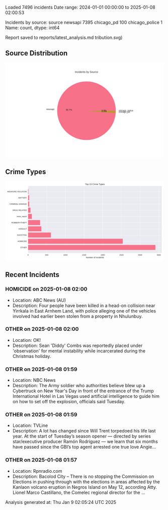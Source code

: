 
Loaded 7496 incidents
Date range: 2024-01-01 00:00:00 to 2025-01-08 02:00:53

Incidents by source:
source
newsapi           7395
chicago_pd         100
chicago_police       1
Name: count, dtype: int64

Report saved to reports/latest_analysis.md
tribution.svg)

## Source Distribution
![Source Distribution](images/source_distribution.svg)

## Crime Types
![Crime Types](images/crime_types.svg)

## Recent Incidents

### HOMICIDE on 2025-01-08 02:00
- Location: ABC News (AU)
- Description: Four people have been killed in a head-on collision near Yirrkala in East Arnhem Land, with police alleging one of the vehicles involved had earlier been stolen from a property in Nhulunbuy.


### OTHER on 2025-01-08 02:00
- Location: OK!
- Description: Sean 'Diddy' Combs was reportedly placed under 'observation' for mental instability while incarcerated during the Christmas holiday.


### OTHER on 2025-01-08 01:59
- Location: NBC News
- Description: The Army soldier who authorities believe blew up a Cybertruck on New Year's Day in front of the entrance of the Trump International Hotel in Las Vegas used artificial intelligence to guide him on how to set off the explosion, officials said Tuesday.


### OTHER on 2025-01-08 01:59
- Location: TVLine
- Description: A lot has changed since Will Trent torpedoed his life last year. At the start of Tuesday’s season opener — directed by series star/executive producer Ramón Rodríguez — we learn that six months have passed since the GBI’s top agent arrested one true love Angie…


### OTHER on 2025-01-08 01:57
- Location: Rpnradio.com
- Description: Bacolod City – There is no stopping the Commission on Elections in pushing through with the elections in areas affected by the Kanlaon volcano eruption in Negros Island on May 12, according Atty. Lionel Marco Castillano, the Comelec regional director for the …

Analysis generated at: Thu Jan  9 02:05:24 UTC 2025
